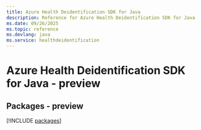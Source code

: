 ```yaml
---
title: Azure Health Deidentification SDK for Java
description: Reference for Azure Health Deidentification SDK for Java
ms.date: 09/26/2025
ms.topic: reference
ms.devlang: java
ms.service: healthdeidentification
---
```

# Azure Health Deidentification SDK for Java - preview
## Packages - preview
[!INCLUDE [packages](health-deidentification-index.md)]